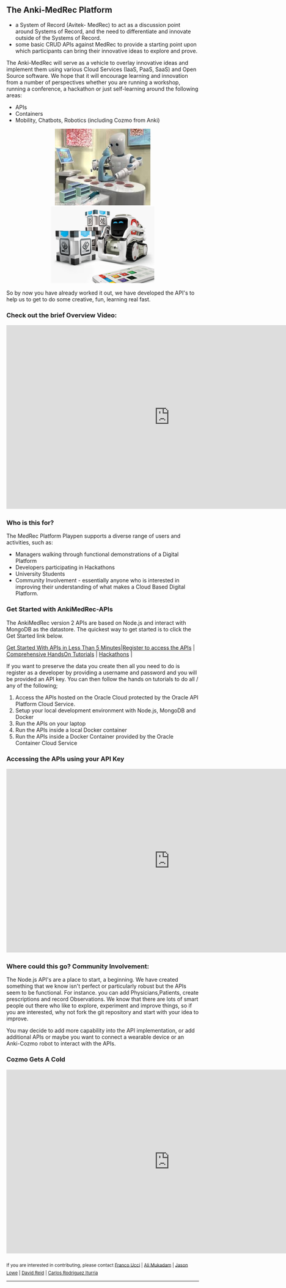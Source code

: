 ## The Anki-MedRec Platform

- a System of Record (Avitek- MedRec) to act as a discussion point around Systems of Record, and the need to differentiate and innovate outside of the Systems of Record.
- some basic CRUD APIs against MedRec to provide a starting point upon which participants can bring their innovative ideas to explore and prove.

The Anki-MedRec will serve as a vehicle to overlay innovative ideas and implement them using various Cloud Services (IaaS, PaaS, SaaS) and Open Source software. We hope that it will encourage learning and innovation from a number of perspectives whether you are running a workshop, running a conference, a hackathon or just self-learning around the following areas:

- APIs
- Containers
- Mobility, Chatbots, Robotics (including Cozmo from Anki)

<center>
 <img src="./assets/img/robotmedicine.jpg" width="250" height="200"><img src="./assets/img/cozmoanki.jpg"  width="270" height="200">
</center>

So by now you have already worked it out, we have developed the API's to help us to get to do some creative, fun, learning real fast.

### Check out the brief Overview Video:

<iframe width="854" height="480" src="https://www.youtube.com/embed/MDGg1r9CtCw?rel=0" frameborder="0" allowfullscreen></iframe>

### Who is this for?

The MedRec Platform Playpen supports a diverse range of users and activities, such as:

-	Managers walking through functional demonstrations of a Digital Platform
-	Developers participating in Hackathons
-	University Students
-	Community Involvement - essentially anyone who is interested in improving their understanding of what makes a Cloud Based Digital Platform.

### Get Started with AnkiMedRec-APIs

The AnkiMedRec version 2 APIs are based on Node.js and interact with MongoDB as the datastore.
The quickest way to get started is to click the Get Started link below. 

[Get Started With APIs in Less Than 5 Minutes](fivetoapis.md)|[Register to access the APIs](http://developers.oracleau.cloud) | [Comprehensive HandsOn Tutorials](handsonlabs.md) | [Hackathons](hackathons.md) | 

If you want to preserve the data you create then all you need to do is register as a developer by providing a username and password and you will be provided an API key.  You can then follow the hands on tutorials to do all / any of the following;

1. Access the APIs hosted on the Oracle Cloud protected by the Oracle API Platform Cloud Service.
2. Setup your local development environment with Node.js, MongoDB and Docker 
3. Run the APIs on your laptop
4. Run the APIs inside a local Docker container
5. Run the APIs inside a Docker Container provided by the Oracle Container Cloud Service 

### Accessing the APIs using your API Key 

<iframe width="854" height="480" src="https://www.youtube.com/embed/9ra_guIjce8?rel=0" frameborder="0" allowfullscreen></iframe>

### Where could this go? Community Involvement:

The Node.js API's are a place to start, a beginning. We have created something that we know isn't perfect or particularly robust but the APIs seem to be functional. For instance. you can add Physicians,Patients, create prescriptions and record Observations. We know that there are lots of smart people out there who like to explore, experiment and improve things, so if you are interested, why not fork the git repository and start with your idea to improve. 

You may decide to add more capability into the API implementation, or add additional APIs or maybe you want to connect a wearable device or an Anki-Cozmo robot to interact with the APIs. 

### Cozmo Gets A Cold

<iframe width="854" height="480" src="https://www.youtube.com/embed/leOZ1fUTFeE?rel=0" frameborder="0" allowfullscreen></iframe>

<sub> If you are interested in contributing, please contact [Franco Ucci](franco.ucci@oracle.com) | [Ali Mukadam](ali.mukadam@oracle.com) | [Jason Lowe](jason.lowe@oracle.com) | [David Reid](david.m.reid@oracle.com) | [Carlos Rodriguez Iturria](https://www.linkedin.com/in/citurria/)</sub>

<hr/>

